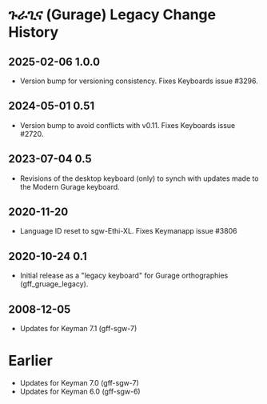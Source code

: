 # ጉራጊና (Gurage) Legacy Change History

## 2025-02-06 1.0.0
* Version bump for versioning consistency. Fixes Keyboards issue #3296.

## 2024-05-01 0.51
* Version bump to avoid conflicts with v0.11. Fixes Keyboards issue #2720.

## 2023-07-04 0.5
* Revisions of the desktop keyboard (only) to synch with updates made to the Modern Gurage keyboard.

## 2020-11-20
* Language ID reset to sgw-Ethi-XL. Fixes Keymanapp issue #3806

## 2020-10-24 0.1
* Initial release as a "legacy keyboard" for Gurage orthographies (gff\_gruage\_legacy).

## 2008-12-05
* Updates for Keyman 7.1 (gff-sgw-7)

# Earlier
* Updates for Keyman 7.0 (gff-sgw-7)
* Updates for Keyman 6.0 (gff-sgw-6)
